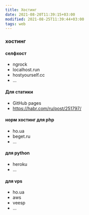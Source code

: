 ```yaml
---
title: Хостинг
date: 2021-08-20T11:39:15+03:00
modified: 2021-08-25T11:39:44+03:00
tags: web
---
```


### хостинг

#### селфхост
- ngrock
- localhost.run
- hostyourself.cc
- ...
#### Для статики
- GitHub pages
- <https://habr.com/ru/post/251797/>

#### норм хостинг для php
- ho.ua
- beget.ru
- ...
#### для python
- heroku
- ...
#### для vps
- ho.ua
- aws
- veesp
- ...
